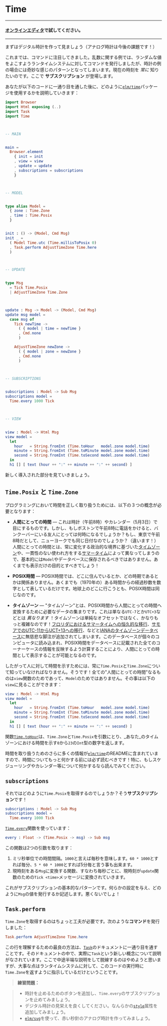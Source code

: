 # Time

---
<!--
#### Follow along in [the online editor](https://elm-lang.org/examples/time).
-->
#### [オンラインエディタ](https://elm-lang.org/examples/time)で試してください。
---
<!--
Now we are going to make a digital clock. (Analog will be an exercise!)

So far we have focused on commands. With the HTTP and randomness examples, we commanded Elm to do specific work immediately, but that is sort of a weird pattern for a clock. We _always_ want to know the current time. This is where **subscriptions** come in!

After you read through the code, we will talk about how we are using the [`elm/time`][time] package here:
-->
まずはデジタル時計を作って見ましょう（アナログ時計は今後の課題です！）

これまでは、コマンドに注目してきました。乱数に関する例では、ランダムな値をよこすようランタイムシステムに対してコマンドを発行しましたが、時計の例の場合には奇妙な感じのパターンとなってしまいます。現在の時刻を _常に_ 知りたいのです。ここで **サブスクリプション** が登場します。

あなたが以下のコードに一通り目を通した後に、どのように[`elm/time`][time]パッケージを使用するかを説明していきます：

[time]: https://package.elm-lang.org/packages/elm/time/latest/

```elm
import Browser
import Html exposing (..)
import Task
import Time



-- MAIN


main =
  Browser.element
    { init = init
    , view = view
    , update = update
    , subscriptions = subscriptions
    }



-- MODEL


type alias Model =
  { zone : Time.Zone
  , time : Time.Posix
  }


init : () -> (Model, Cmd Msg)
init _ =
  ( Model Time.utc (Time.millisToPosix 0)
  , Task.perform AdjustTimeZone Time.here
  )



-- UPDATE


type Msg
  = Tick Time.Posix
  | AdjustTimeZone Time.Zone



update : Msg -> Model -> (Model, Cmd Msg)
update msg model =
  case msg of
    Tick newTime ->
      ( { model | time = newTime }
      , Cmd.none
      )

    AdjustTimeZone newZone ->
      ( { model | zone = newZone }
      , Cmd.none
      )



-- SUBSCRIPTIONS


subscriptions : Model -> Sub Msg
subscriptions model =
  Time.every 1000 Tick



-- VIEW


view : Model -> Html Msg
view model =
  let
    hour   = String.fromInt (Time.toHour   model.zone model.time)
    minute = String.fromInt (Time.toMinute model.zone model.time)
    second = String.fromInt (Time.toSecond model.zone model.time)
  in
  h1 [] [ text (hour ++ ":" ++ minute ++ ":" ++ second) ]
```
<!-- 
Let&rsquo;s go through the new stuff.
-->

新しく導入された部分を見ていきましょう。

<!-- 
## `Time.Posix` and `Time.Zone`
-->

## `Time.Posix` と `Time.Zone`

<!--
To work with time successfully in programming, we need three different concepts:
-->
プログラミングにおいて時間を正しく取り扱うためには、以下の３つの概念が必要となります：

<!--
- **Human Time** &mdash; This is what you see on clocks (8am) or on calendars (May 3rd). Great! But if my phone call is at 8am in Boston, what time is it for my friend in Vancouver? If it is at 8am in Tokyo, is that even the same day in New York? (No!) So between [time zones][tz] based on ever-changing political boundaries and inconsistent use of [daylight saving time][dst], human time should basically never be stored in your `Model` or database! It is only for display!
-->

- **人間にとっての時間** &mdash; これは時計（午前8時）やカレンダー（5月3日）で目にするものです。しかし、もしボストンで午前8時に電話をかけると、バンクーバーにいる友人にとっては何時になるでしょうか？もし、東京で午前8時だとして、ニューヨークでも同じ日付なのでしょうか？（違います！）人間にとっての時間とは、常に変化する政治的な境界に基づいた[タイムゾーン][tz]や、一貫性のない使われ方をする[サマータイム][dst]によって異なってしまうので、基本的には`Model`やデータベースに保存されるべきではありません。あくまでも表示だけの目的とすべきでしょう！

<!--
- **POSIX Time** &mdash; With POSIX time, it does not matter where you live or what time of year it is. It is just the number of seconds elapsed since some arbitrary moment (in 1970). Everywhere you go on Earth, POSIX time is the same.
-->

- **POSIX時間** &mdash; POSIX時間では、どこに住んでいるとか、どの時期であるとかは関係ありません。あくまでも（1970年の）ある時間からの経過秒数を数字として表しているだけです。地球上のどこに行こうとも、POSIX時間は同じなのです。

<!--
- **Time Zones** &mdash; A “time zone” is a bunch of data that allows you to turn POSIX time into human time. This is _not_ just `UTC-7` or `UTC+3` though! Time zones are way more complicated than a simple offset! Every time [Florida switches to DST forever][florida] or [Samoa switches from UTC-11 to UTC+13][samoa], some poor soul adds a note to the [IANA time zone database][iana]. That database is loaded onto every computer, and between POSIX time and all the corner cases in the database, we can figure out human times!
-->
- **タイムゾーン** &mdash; "タイムゾーン"とは、POSIX時間から人間にとっての時間へ変換するために必要なデータの集まりです。これは単なる`UTC-7`とか`UTC+3`などとは _異なります_ ！タイムゾーンは単純なオフセットではなく、かなりもっと複雑なのです！[フロリダにおけるサマータイムへの恒久的な移行][florida]、[サモアでのUTC-11からUCT+13への移行][samoa]、などと[IANAのタイムゾーンデータベース][iana]に無慈悲な脚注が追加されてしまいます。このデータベースが個々のコンピュータに読み込まれ、POSIX時間をデータベースに記載された全てのコーナーケースの情報を反映するよう計算することにより、人間にとっての時間として表示することが可能となるのです。

<!--
So to show a human being a time, you must always know `Time.Posix` and `Time.Zone`. That is it! So all that “human time” stuff is for the `view` function, not the `Model`. In fact, you can see that in our `view`:
-->
したがって人に対して時間を示すためには、常に`Time.Posix`と`Time.Zone`について知っていなければなりません。そうです！全ての"人間にとっての時間"なるものは`view`関数のためであって、`Model`のためではありません。その事は以下の`view`に見ることができます：

```elm
view : Model -> Html Msg
view model =
  let
    hour   = String.fromInt (Time.toHour   model.zone model.time)
    minute = String.fromInt (Time.toMinute model.zone model.time)
    second = String.fromInt (Time.toSecond model.zone model.time)
  in
  h1 [] [ text (hour ++ ":" ++ minute ++ ":" ++ second) ]
```
<!--
The [`Time.toHour`][toHour] function takes `Time.Zone` and `Time.Posix` gives us back an `Int` from `0` to `23` indicating what hour it is in _your_ time zone.
-->
関数[`Time.toHour`][toHour]は、`Time.Zone`と`Time.Posix`を引数にとり、_あなた_のタイムゾーンにおける時間を示す`0`から`23`の`Int`型の数字を返します。

<!--
There is a lot more info about handling times in the README of [`elm/time`][time]. Definitely read it before doing more with time! Especially if you are working with scheduling, calendars, etc.
-->
時間を取り扱うためのさらに多くの情報が[`elm/time`][time]のREADMEに含まれていますので、時間についてもっと何かする前には必ず読むべきです！特に、もしスケジューリングやカレンダー等について何かするなら読んでみてください。

[tz]: https://en.wikipedia.org/wiki/Time_zone
[dst]: https://en.wikipedia.org/wiki/Daylight_saving_time
[iana]: https://en.wikipedia.org/wiki/IANA_time_zone_database
[samoa]: https://en.wikipedia.org/wiki/Time_in_Samoa
[florida]: https://www.npr.org/sections/thetwo-way/2018/03/08/591925587/
[toHour]: https://package.elm-lang.org/packages/elm/time/latest/Time#toHour


## `subscriptions`

<!--
Okay, well how should we get our `Time.Posix` though? With a **subscription**!
-->
それではどのように`Time.Posix`を取得するのでしょうか？そう**サブスクリプション**です！

```elm
subscriptions : Model -> Sub Msg
subscriptions model =
  Time.every 1000 Tick
```

<!--
We are using the [`Time.every`][every] function:
-->
[`Time.every`][every]関数を使っています：

[every]: https://package.elm-lang.org/packages/elm/time/latest/Time#every

```elm
every : Float -> (Time.Posix -> msg) -> Sub msg
```
<!--
It takes two arguments:

1. A time interval in milliseconds. We said `1000` which means every second. But we could also say `60 * 1000` for every minute, or `5 * 60 * 1000` for every five minutes.
2. A function that turns the current time into a `Msg`. So every second, the current time is going to turn into a `Tick <time>` for our `update` function.

That is the basic pattern of any subscription. You give some configuration, and you describe how to produce `Msg` values. Not too bad!
-->
この関数は2つの引数を取ります：

1. ミリ秒単位での時間間隔。`1000`と言えば毎秒を意味します。`60 * 1000`とすれば毎分、`5 * 60 * 1000`とすれば5分毎と言う事も出来ます。
2. 現時刻をある`Msg`に変換する関数、すなわち毎秒ごとに、現時刻が`update`関数のための`Tick <time>`メッセージに変換されていきます。

これがサブスクリプションの基本的なパターンです。何らかの設定を与え、どのように`Msg`の値を発行するか記述します。悪くないでしょ！

## `Task.perform`

<!--
Getting `Time.Zone` is a bit trickier. Our program created a **command** with:
-->
`Time.Zone`を取得するのはちょっと工夫が必要です。次のような**コマンド**を発行しました：

```elm
Task.perform AdjustTimeZone Time.here
```

<!--
Reading through the [`Task`][task] docs is the best way to understand that line. The docs are written to actually explain the new concepts, and I think it would be too much of a digression to include a worse version of that info here. The point is just that we command the runtime to give us the `Time.Zone` wherever the code is running.
-->
この行を理解するための最良の方法は、[`Task`][task]のドキュメントに一通り目を通すことです。そのドキュメントの中で、実際に`Task`という新しい概念について説明がなされています。ここで中途半端な説明をして脱線するのはやめようと思いますが、大事な点はランタイムシステムに対して、このコードの実行時に`Time.Zone`を返すように指示しているだけということです。

[utc]: https://package.elm-lang.org/packages/elm/time/latest/Time#utc
[task]: https://package.elm-lang.org/packages/elm/core/latest/Task

<!--
> **Exercises:**
-->
> **練習問題：**
>
<!--
> - Add a button to pause the clock, turning the `Time.every` subscription off.
> - Make the digital clock look nicer. Maybe add some [`style`][style] attributes.
> - Use [`elm/svg`][svg] to make an analog clock with a red second hand!
-->
> - 時計を止めるためのボタンを追加し、`Time.every`のサブスクリプションを止めてみましょう。
> - デジタル時計の見栄えを良くしてください。なんらかの[`style`][style]属性を追加してみましょう。
> - [`elm/svg`][svg]を使って、赤い秒針のアナログ時計を作ってみましょう。

[style]: https://package.elm-lang.org/packages/elm/html/latest/Html-Attributes#style
[svg]: https://package.elm-lang.org/packages/elm/svg/latest/
